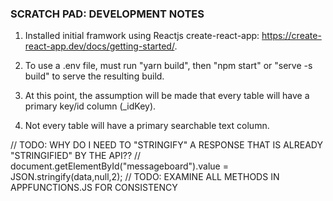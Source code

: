 
### SCRATCH PAD: DEVELOPMENT NOTES

1. Installed initial framwork using Reactjs create-react-app: https://create-react-app.dev/docs/getting-started/.

1. To use a .env file, must run "yarn build", then "npm start" or "serve -s build" to serve the resulting build.

1. At this point, the assumption will be made that every table will have a primary key/id column (_idKey).

1. Not every table will have a primary searchable text column.

// TODO: WHY DO I NEED TO "STRINGIFY" A RESPONSE THAT IS ALREADY "STRINGIFIED" BY THE API??
// document.getElementById("messageboard").value = JSON.stringify(data,null,2);
// TODO: EXAMINE ALL METHODS IN APPFUNCTIONS.JS FOR CONSISTENCY
